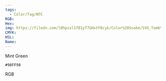 ```yaml
---
tags:
  - Color/Tag/NTC
RGB:
Hex:
img: https://filedn.com/l0hpzxl1f01yT7GHxtF8cyk/Color%20Snake/SVG_Tumb%20Mass%20No%20Name/98FF98.svg
CMYK:
HSL:
Name:
---
```

Mint Green
```palette
#98FF98
```
RGB

